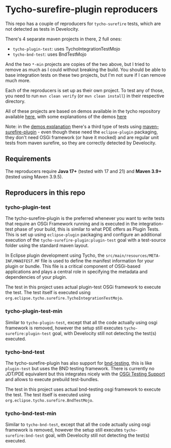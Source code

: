 # Tycho-surefire-plugin reproducers

This repo has a couple of reproducers for `tycho-surefire` tests, which are not detected as tests in Develocity.

There's 4 separate maven projects in there, 2 full ones:
* `tycho-plugin-test`: uses TychoIntegrationTestMojo
* `tycho-bnd-test`: uses BndTestMojo

And the two `*-min` projects are copies of the two above, but I tried to remove as much as I could without breaking the build. You should be able to base integration tests on these two projects, but I'm not sure if I can remove much more.

Each of the reproducers is set up as their own project. To test any of those, you need to run `mvn clean verify` (or `mvn clean install`) in their respective directory.

All of these projects are based on demos available in the tycho repository available [here](https://github.com/eclipse-tycho/tycho/tree/main/demo/testing/), with some explanations of the demos [here](https://tycho.eclipseprojects.io/doc/master/TestingBundles.html)

Note: in the [demos explanation](https://tycho.eclipseprojects.io/doc/master/TestingBundles.html) there's a third type of tests using [maven-surefire-plugin](https://tycho.eclipseprojects.io/doc/master/TestingBundles.html#maven-surefire-plugin) - even though these need the `eclipse-plugin` packaging, they don't need OSGi framework (or have it mocked) and are regular unit tests from maven surefire, so they are correctly detected by Develocity. 

## Requirements

The reproducers require **Java 17+** (tested with 17 and 21) and **Maven 3.9+** (tested using Maven 3.9.5). 

## Reproducers in this repo

### tycho-plugin-test

The tycho-surefire-plugin is the preferred whenever you want to write tests that require an OSGi Framework running and is executed in the integration-test phase of your build, this is similar to what PDE offers as Plugin Tests. This is set up using `eclipse-plugin` packaging and configure an additional execution of the `tycho-surefire-plugin:plugin-test` goal with a test-source folder using the standard maven layout.

In Eclipse plugin development using Tycho, the `src/main/resources/META-INF/MANIFEST.MF` file is used to define the manifest information for your plugin or bundle. This file is a critical component of OSGi-based applications and plays a central role in specifying the metadata and dependencies of your plugin. 

The test in this project uses actual plugin-test OSGi framework to execute the test. The test itself is executed using `org.eclipse.tycho.surefire.TychoIntegrationTestMojo`.

### tycho-plugin-test-min

Similar to `tycho-plugin-test`, except that all the code actually using osgi framework is removed, however the setup still executes `tycho-surefire:plugin-test` goal, with Develocity still not detecting the test(s) executed.

### tycho-bnd-test

The tycho-surefire-plugin has also support for [bnd-testing](https://bnd.bndtools.org/chapters/310-testing.html), this is like `plugin-test` but uses the BND testing framework. There is currently no JDT/PDE equivalent but this integrates nicely with the [OSGi Testing Support](https://github.com/osgi/osgi-test) and allows to execute prebuild test-bundles.

The test in this project uses actual bnd-testing osgi framework to execute the test. The test itself is executed using `org.eclipse.tycho.surefire.BndTestMojo`.

### tycho-bnd-test-min

Similar to `tycho-bnd-test`, except that all the code actually using osgi framework is removed, however the setup still executes `tycho-surefire:bnd-test` goal, with Develocity still not detecting the test(s) executed.

